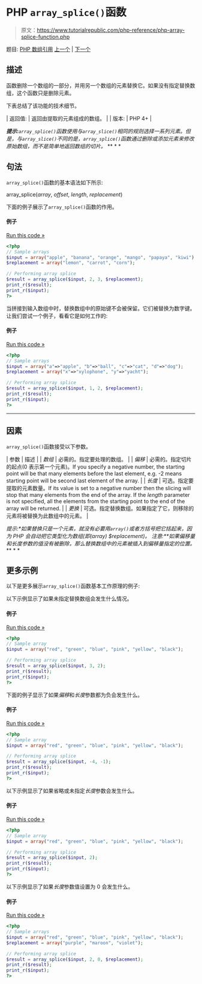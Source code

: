 # PHP `array_splice()`函数

> 原文：<https://www.tutorialrepublic.com/php-reference/php-array-splice-function.php>

题目: [PHP 数组引用](php-array-functions.php) [上一个](php-array-slice-function.php) | [下一个](php-array-sum-function.php)

## 描述

函数删除一个数组的一部分，并用另一个数组的元素替换它。如果没有指定替换数组，这个函数只是删除元素。

下表总结了该功能的技术细节。

| 返回值: | 返回由提取的元素组成的数组。 |
| 版本: | PHP 4+ |

 ***提示:**`array_splice()`函数使用与`array_slice()`相同的规则选择一系列元素。但是，与`array_slice()`不同的是，`array_splice()`函数通过删除或添加元素来修改原始数组，而不是简单地返回数组的切片。*  ** * *

## 句法

`array_splice()`函数的基本语法如下所示:

array_splice(*array*, *offset*, *length*, *replacement*)

下面的例子展示了`array_splice()`函数的作用。

#### 例子

[Run this code »](../codelab.php?topic=php&file=splicing-an-array "Run this code to view the output")

```php
<?php
// Sample arrays
$input = array("apple", "banana", "orange", "mango", "papaya", "kiwi");
$replacement = array("lemon", "carrot", "corn");

// Performing array splice
$result = array_splice($input, 2, 3, $replacement);
print_r($result);
print_r($input);
?>
```

当拼接到输入数组中时，替换数组中的原始键不会被保留。它们被替换为数字键。让我们尝试一个例子，看看它是如何工作的:

#### 例子

[Run this code »](../codelab.php?topic=php&file=splicing-an-associative-array "Run this code to view the output")

```php
<?php
// Sample arrays
$input = array("a"=>"apple", "b"=>"ball", "c"=>"cat", "d"=>"dog");
$replacement = array("x"=>"xylophone", "y"=>"yacht");

// Performing array splice
$result = array_splice($input, 1, 2, $replacement);
print_r($result);
print_r($input);
?>
```

* * *

## 因素

`array_splice()`函数接受以下参数。

| 参数 | 描述 |
| *数组* | 必需的。指定要处理的数组。 |
| *偏移* | 必需的。指定切片的起点(0 表示第一个元素)。If you specify a negative number, the starting point will be that many elements before the last element, e.g. -2 means starting point will be second last element of the array. |
| *长度* | 可选。指定要提取的元素数量。If its value is set to a negative number then the slicing will stop that many elements from the end of the array. If the *length* parameter is not specified, all the elements from the starting point to the end of the array will be returned. |
| *更换* | 可选。指定替换数组。如果指定了它，则移除的元素将被替换为此数组中的元素。 |

 ***提示:**如果替换只是一个元素，就没有必要用`array()`或者方括号把它括起来，因为 PHP 会自动把它类型化为数组(即(array) $replacement)。*  ****注意:**如果*偏移量*和*长度*参数的值没有被删除，那么替换数组中的元素被插入到*偏移量*指定的位置。*  ** * *

## 更多示例

以下是更多展示`array_splice()`函数基本工作原理的例子:

以下示例显示了如果未指定替换数组会发生什么情况。

#### 例子

[Run this code »](../codelab.php?topic=php&file=splicing-an-array-without-replacement "Run this code to view the output")

```php
<?php
// Sample array
$input = array("red", "green", "blue", "pink", "yellow", "black");

// Performing array splice
$result = array_splice($input, 3, 2);
print_r($result);
print_r($input);
?>
```

下面的例子显示了如果*偏移*和*长度*参数都为负会发生什么。

#### 例子

[Run this code »](../codelab.php?topic=php&file=splicing-an-array-when-both-offset-and-length-are-negative "Run this code to view the output")

```php
<?php
// Sample array
$input = array("red", "green", "blue", "pink", "yellow", "black");

// Performing array splice
$result = array_splice($input, -4, -1);
print_r($result);
print_r($input);
?>
```

以下示例显示了如果省略或未指定*长度*参数会发生什么。

#### 例子

[Run this code »](../codelab.php?topic=php&file=splicing-an-array-when-length-is-omitted "Run this code to view the output")

```php
<?php
// Sample array
$input = array("red", "green", "blue", "pink", "yellow", "black");

// Performing array splice
$result = array_splice($input, 2);
print_r($result);
print_r($input);
?>
```

以下示例显示了如果*长度*参数值设置为 0 会发生什么。

#### 例子

[Run this code »](../codelab.php?topic=php&file=splicing-an-array-when-length-is-zero "Run this code to view the output")

```php
<?php
// Sample arrays
$input = array("red", "green", "blue", "pink", "yellow", "black");
$replacement = array("purple", "maroon", "violet");

// Performing array splice
$result = array_splice($input, 2, 0, $replacement);
print_r($result);
print_r($input);
?>
```

